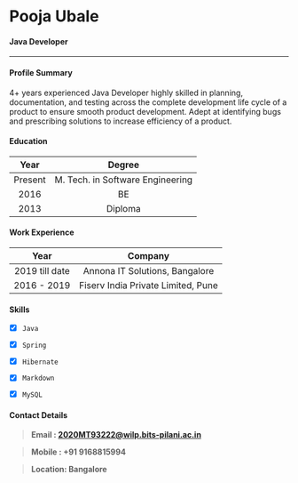 # 							**Pooja Ubale**

#### 													**Java Developer**

---



#### 												**Profile Summary**

4+ years experienced Java Developer highly skilled in planning, documentation, and testing across the complete development life cycle of a product to ensure smooth product development. Adept at identifying bugs and prescribing solutions to increase efficiency of a product. 

#### 													**Education**

|  Year   |              Degree               |
| :-----: | :-------------------------------: |
| Present | M. Tech.  in Software Engineering |
|  2016   |                BE                 |
|  2013   |              Diploma              |

#### 											**Work Experience**

|      Year      |              Company               |
| :------------: | :--------------------------------: |
| 2019 till date |   Annona IT Solutions, Bangalore   |
|  2016 - 2019   | Fiserv India Private Limited, Pune |

#### **Skills**

* [x] `Java`								

* [x] `Spring`

* [x] `Hibernate`

* [x] `Markdown`

* [x] `MySQL`

  

#### Contact Details

> **Email : 2020MT93222@wilp.bits-pilani.ac.in**

> **Mobile : +91 9168815994**

> **Location: Bangalore**

